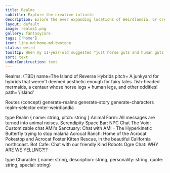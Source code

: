 ```yaml
---
title: Realms
subtitle: Explore the creative infinite
description: Exlore the ever expanding locations of Weirdlandia, or create your own
layout: default
image: realms1.png
gallery: fantasycore
tags: ['home']
icon: line-md:home-md-twotone
status: weird
tooltip: When my 11-year-old suggested "just horse guts and human guts, I realized I'd just scratched the surface of awful hybrid ideas
sort: text
underConstruction: text
---
```

Realms: (TBD)
name=The Island of Reverse Hybrids
pitch= A junkyard for hybrids that weren't deemed aesthetic enough for fairy tales. fish-headed mermaids, a centaur whose horse legs + human legs, and other oddities!
path='/island'

Routes (concept)
generate-realms
generate-story
generate-characters
realm-selector
enter-weirdlandia




type Realm { name: string, pitch: string }
Animal Farm: All messages are turned into animal noises.
Serendipity Space Bar: NPC Chat
The Void: Customizable chat
AMI's Sanctuary: Chat with AMI - The Hyperkinetic Butterfly trying to stop malaria
Acrocat Ranch: Home of the Acrocat Pokestop and Acrocat Foster Kitten Rescue, in the beautiful California northcoast. 
Bot Cafe: Chat with our friendly Kind Robots
Ogre Chat: WHY ARE WE YELLING?!?

type Character { name: string, description: string, personality: string, quote: string, special: string}